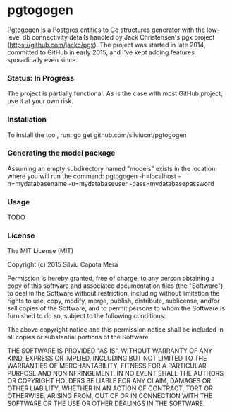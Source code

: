 # pgtogogen
Pgtogogen is a Postgres entities to Go structures generator with the low-level db connectivity details handled by Jack Christensen's pgx project  (https://github.com/jackc/pgx).
The project was started in late 2014, committed to GitHub in early 2015, and I've kept adding features sporadically even since.

### Status: In Progress
The project is partially functional. As is the case with most GitHub project, use it at your own risk. 

### Installation
To install the tool, run:
 go get github.com/silviucm/pgtogogen
	
### Generating the model package	
Assuming an empty subdirectory named "models" exists in the location where you will run the command:
 pgtogogen -h=localhost -n=mydatabasename -u=mydatabaseuser -pass=mydatabasepassword

### Usage
TODO
	

### License
The MIT License (MIT)

Copyright (c) 2015 Silviu Capota Mera

Permission is hereby granted, free of charge, to any person obtaining a copy of this software and associated documentation files (the "Software"), to deal in the Software without restriction, including without limitation the rights to use, copy, modify, merge, publish, distribute, sublicense, and/or sell copies of the Software, and to permit persons to whom the Software is furnished to do so, subject to the following conditions:

The above copyright notice and this permission notice shall be included in all copies or substantial portions of the Software.

THE SOFTWARE IS PROVIDED "AS IS", WITHOUT WARRANTY OF ANY KIND, EXPRESS OR IMPLIED, INCLUDING BUT NOT LIMITED TO THE WARRANTIES OF MERCHANTABILITY, FITNESS FOR A PARTICULAR PURPOSE AND NONINFRINGEMENT. IN NO EVENT SHALL THE AUTHORS OR COPYRIGHT HOLDERS BE LIABLE FOR ANY CLAIM, DAMAGES OR OTHER LIABILITY, WHETHER IN AN ACTION OF CONTRACT, TORT OR OTHERWISE, ARISING FROM, OUT OF OR IN CONNECTION WITH THE SOFTWARE OR THE USE OR OTHER DEALINGS IN THE SOFTWARE.
